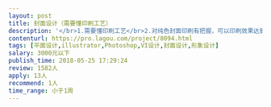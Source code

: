 ```yaml
---                
layout: post       
title: 封面设计（需要懂印刷工艺）           
description: '</br>1.需要懂印刷工艺</br>2.对纯色封面印刷有把握，可以印刷效果达到最佳水平</br>3.精通印刷工艺，对色调调整有深厚的经验</br>'     
contenturl: https://pro.lagou.com/project/8094.html      
tags: [平面设计,illustrator,Photoshop,VI设计,封面设计,形象设计]            
salary: 3000元以下          
publish_time: 2018-05-25 17:29:24         
review: 1582人                   
apply: 13人                   
recommend: 1人                   
time_range: 小于1周              
---                 
```

